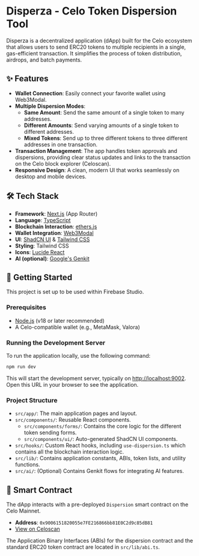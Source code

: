 # Disperza - Celo Token Dispersion Tool

Disperza is a decentralized application (dApp) built for the Celo ecosystem that allows users to send ERC20 tokens to multiple recipients in a single, gas-efficient transaction. It simplifies the process of token distribution, airdrops, and batch payments.

## ✨ Features

- **Wallet Connection**: Easily connect your favorite wallet using Web3Modal.
- **Multiple Dispersion Modes**:
  - **Same Amount**: Send the same amount of a single token to many addresses.
  - **Different Amounts**: Send varying amounts of a single token to different addresses.
  - **Mixed Tokens**: Send up to three different tokens to three different addresses in one transaction.
- **Transaction Management**: The app handles token approvals and dispersions, providing clear status updates and links to the transaction on the Celo block explorer (Celoscan).
- **Responsive Design**: A clean, modern UI that works seamlessly on desktop and mobile devices.

## 🛠️ Tech Stack

- **Framework**: [Next.js](https://nextjs.org/) (App Router)
- **Language**: [TypeScript](https://www.typescriptlang.org/)
- **Blockchain Interaction**: [ethers.js](https://ethers.io/)
- **Wallet Integration**: [Web3Modal](https://web3modal.com/)
- **UI**: [ShadCN UI](https://ui.shadcn.com/) & [Tailwind CSS](https://tailwindcss.com/)
- **Styling**: Tailwind CSS
- **Icons**: [Lucide React](https://lucide.dev/guide/packages/lucide-react)
- **AI (optional)**: [Google's Genkit](https://firebase.google.com/docs/genkit)

## 🚀 Getting Started

This project is set up to be used within Firebase Studio.

### Prerequisites

- [Node.js](https://nodejs.org/) (v18 or later recommended)
- A Celo-compatible wallet (e.g., MetaMask, Valora)

### Running the Development Server

To run the application locally, use the following command:

```bash
npm run dev
```

This will start the development server, typically on [http://localhost:9002](http://localhost:9002). Open this URL in your browser to see the application.

### Project Structure

- `src/app/`: The main application pages and layout.
- `src/components/`: Reusable React components.
  - `src/components/forms/`: Contains the core logic for the different token sending forms.
  - `src/components/ui/`: Auto-generated ShadCN UI components.
- `src/hooks/`: Custom React hooks, including `use-dispersion.ts` which contains all the blockchain interaction logic.
- `src/lib/`: Contains application constants, ABIs, token lists, and utility functions.
- `src/ai/`: (Optional) Contains Genkit flows for integrating AI features.

## 📜 Smart Contract

The dApp interacts with a pre-deployed `Dispersion` smart contract on the Celo Mainnet.

- **Address**: `0x9006151820055e7FE216866bb81E0C2d9c85dB81`
- [View on Celoscan](https://celoscan.io/address/0x9006151820055e7FE216866bb81E0C2d9c85dB81)

The Application Binary Interfaces (ABIs) for the dispersion contract and the standard ERC20 token contract are located in `src/lib/abi.ts`.

